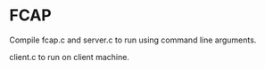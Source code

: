 # FCAP

Compile fcap.c and server.c to run using command line arguments.

client.c to run on client machine.
